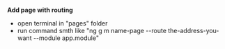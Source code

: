 **Add page with routing**
- open terminal in "pages" folder
- run command smth like "ng g m name-page --route the-address-you-want --module app.module"

